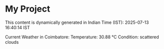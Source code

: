 # My Project

This content is dynamically generated in Indian Time (IST): 2025-07-13 16:40:14 IST


Current Weather in Coimbatore:
Temperature: 30.88 °C
Condition: scattered clouds
